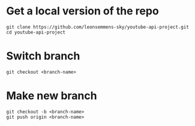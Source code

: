 # Get a local version of the repo

`git clone https://github.com/leonsemmens-sky/youtube-api-project.git`  
`cd youtube-api-project`

# Switch branch

`git checkout <branch-name>`

# Make new branch

`git checkout -b <branch-name>`  
`git push origin <branch-name>`
